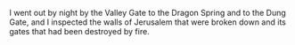 I went out by night by the Valley Gate to the Dragon Spring and to the Dung Gate, and I inspected the walls of Jerusalem that were broken down and its gates that had been destroyed by fire.
